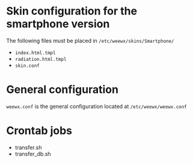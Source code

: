 # Skin configuration for the smartphone version

The following files must be placed in `/etc/weewx/skins/Smartphone/`
*	`index.html.tmpl`
*	`radiation.html.tmpl`
*	`skin.conf`

# General configuration
`weewx.conf` is the general configuration located at `/etc/weewx/weewx.conf`

# Crontab jobs
* transfer.sh
* transfer_db.sh
